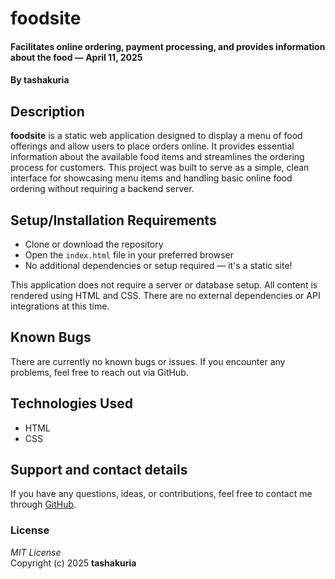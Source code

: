 # foodsite  
#### Facilitates online ordering, payment processing, and provides information about the food — April 11, 2025  
#### By **tashakuria**

## Description  
**foodsite** is a static web application designed to display a menu of food offerings and allow users to place orders online. It provides essential information about the available food items and streamlines the ordering process for customers. This project was built to serve as a simple, clean interface for showcasing menu items and handling basic online food ordering without requiring a backend server.

## Setup/Installation Requirements  
* Clone or download the repository  
* Open the `index.html` file in your preferred browser  
* No additional dependencies or setup required — it's a static site!  

This application does not require a server or database setup. All content is rendered using HTML and CSS. There are no external dependencies or API integrations at this time.

## Known Bugs  
There are currently no known bugs or issues. If you encounter any problems, feel free to reach out via GitHub.

## Technologies Used  
* HTML  
* CSS  

## Support and contact details  
If you have any questions, ideas, or contributions, feel free to contact me through [GitHub](https://github.com/tashakuria).

### License  
*MIT License*  
Copyright (c) 2025 **tashakuria**
